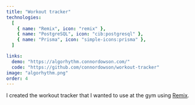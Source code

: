 ```yaml
---
title: "Workout tracker"
technologies:
  [
    { name: "Remix", icon: "remix" },
    { name: "PostgreSQL", icon: "cib:postgresql" },
    { name: "Prisma", icon: "simple-icons:prisma" },
  ]

links:
  demo: "https://algorhythm.connordowson.com/"
  code: "https://github.com/connordowson/workout-tracker"
image: "algorhythm.png"
order: 4
---
```


I created the workout tracker that I wanted to use at the gym using [Remix](https://remix.run).
